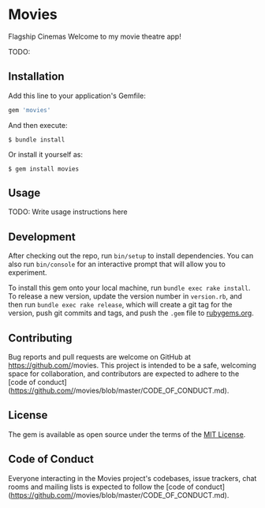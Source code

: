 # Movies
   Flagship Cinemas 
Welcome to my movie theatre app!


TODO: 

## Installation

Add this line to your application's Gemfile:

```ruby
gem 'movies'
```

And then execute:

    $ bundle install

Or install it yourself as:

    $ gem install movies

## Usage

TODO: Write usage instructions here

## Development

After checking out the repo, run `bin/setup` to install dependencies. You can also run `bin/console` for an interactive prompt that will allow you to experiment.

To install this gem onto your local machine, run `bundle exec rake install`. To release a new version, update the version number in `version.rb`, and then run `bundle exec rake release`, which will create a git tag for the version, push git commits and tags, and push the `.gem` file to [rubygems.org](https://rubygems.org).

## Contributing

Bug reports and pull requests are welcome on GitHub at https://github.com/<github username>/movies. This project is intended to be a safe, welcoming space for collaboration, and contributors are expected to adhere to the [code of conduct](https://github.com/<github username>/movies/blob/master/CODE_OF_CONDUCT.md).


## License

The gem is available as open source under the terms of the [MIT License](https://opensource.org/licenses/MIT).

## Code of Conduct

Everyone interacting in the Movies project's codebases, issue trackers, chat rooms and mailing lists is expected to follow the [code of conduct](https://github.com/<github username>/movies/blob/master/CODE_OF_CONDUCT.md).

